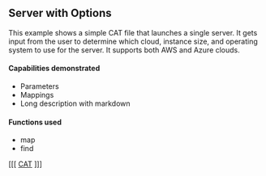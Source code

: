 ## Server with Options

This example shows a simple CAT file that launches a single server. It gets input from the user to determine which cloud, instance size, and operating system to use for the server. It supports both AWS and Azure clouds.

#### Capabilities demonstrated
* Parameters
* Mappings
* Long description with markdown

#### Functions used
* map
* find

[[[
[CAT](simple_server.cat.rb)
]]]
